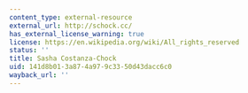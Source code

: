 ```yaml
---
content_type: external-resource
external_url: http://schock.cc/
has_external_license_warning: true
license: https://en.wikipedia.org/wiki/All_rights_reserved
status: ''
title: Sasha Costanza-Chock
uid: 141d8b01-3a87-4a97-9c33-50d43dacc6c0
wayback_url: ''
---
```

